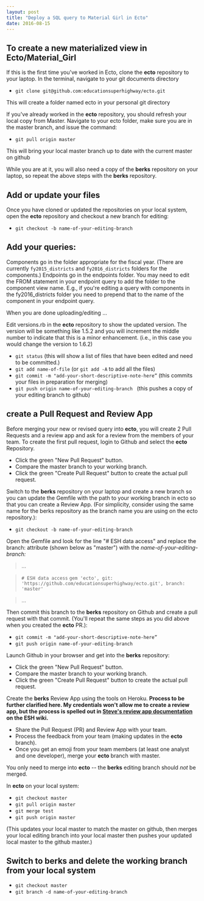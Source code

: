 ```yaml
---
layout: post
title: "Deploy a SQL query to Material Girl in Ecto"
date: 2016-08-15
---
```


To create a new materialized view in Ecto/Material_Girl
--

If this is the first time you've worked in Ecto, clone the **ecto** repository to your laptop. 
In the terminal, navigate to your git documents directory

- `git clone git@github.com:educationsuperhighway/ecto.git`

This will create a folder named ecto in your personal git directory

If you've already worked in the **ecto** repository, you should refresh your local copy from Master. Navigate to your ecto folder, make sure you are in the master branch, and issue the command:

- `git pull origin master`

This will bring your local master branch up to date with the current master on github

While you are at it, you will also need a copy of the **berks** repository on your laptop, so repeat the above steps with the **berks** repository.

Add or update your files
------------------------

Once you have cloned or updated the repositories on your local system, open the **ecto** repository and checkout a new branch for editing:

- `git checkout -b name-of-your-editing-branch`

Add your queries:
-----------------

Components go in the folder appropriate for the fiscal year. (There are currently `fy2015_districts` and `fy2016_districts` folders for the components.) Endpoints go in the endpoints folder. You may need to edit the FROM statement in your endpoint query to add the folder to the component view name. E.g., if you're editing a query with components in the fy2016_districts folder you need to prepend that to the name of the component in your endpoint query.

When you are done uploading/editing ... 

Edit versions.rb in the **ecto** repository to show the updated version. The version will be something like 1.5.2 and you will increment the middle number to indicate that this is a minor enhancement. (i.e., in this case you would change the version to 1.6.2)

- `git status`
(this will show a list of files that have been edited and need to be committed.)
- `git add name-of-file` (or `git add -A` to add all the files)
- `git commit -m "add-your-short-descriptive-note-here”`
(this commits your files in preparation for merging)
- `git push origin name-of-your-editing-branch `
(this pushes a copy of your editing branch to github)

create a Pull Request and Review App
--

Before merging your new or revised query into **ecto**, you will create 2 Pull Requests and a review app and ask for a review from the members of your team. To create the first pull request, login to Github and select the **ecto** Repository.

- Click the green "New Pull Request" button.
- Compare the master branch to your working branch.
- Click the green "Create Pull Request" button to create the actual pull request.

Switch to the **berks** repository on your laptop and create a new branch so you can update the Gemfile with the path to your working branch in ecto so that you can create a Review App. (For simplicity, consider using the same name for the berks repository as the branch name you are using on the ecto repository.):

- `git checkout -b name-of-your-editing-branch`

Open the Gemfile and look for the line "# ESH data access" and replace the branch: attribute (shown below as "master") with the _name-of-your-editing-branch:_

>... 

> `# ESH data access`
`gem 'ecto', git: 'https://github.com/educationsuperhighway/ecto.git', branch: 'master'`

>...

Then commit this branch to the **berks** repository on Github and create a pull request with that commit. (You'll repeat the same steps as you did above when you created the **ecto** PR.):

- `git commit -m "add-your-short-descriptive-note-here”`
- `git push origin name-of-your-editing-branch `

Launch Github in your browser and get into the **berks** repository: 

- Click the green "New Pull Request" button.
- Compare the master branch to your working branch.
- Click the green "Create Pull Request" button to create the actual pull request.

Create the **berks** Review App using the tools on Heroku. **Process to be further clarified here. My credentials won't allow me to create a review app, but the process is spelled out in [Steve's review app documentation](https://educationsuperhighway.atlassian.net/wiki/display/SOFTWARE/New+Heroku+Deploy+with+pipelines) on the ESH wiki.**

- Share the Pull Request (PR) and Review App with your team.
- Process the feedback from your team (making updates in the **ecto** branch). 
- Once you get an emoji from your team members (at least one analyst and one developer), merge your **ecto** branch with master.

You only need to merge into **ecto** -- the **berks** editing branch should *not* be merged.

In **ecto** on your local system: 

- `git checkout master`
- `git pull origin master`
- `git merge test`
- `git push origin master`

(This updates your local master to match the master on github, then merges your local editing branch into your local master then pushes your updated local master to the github master.)


Switch to **berks** and delete the working branch from your local system
------------------------------------------------

- `git checkout master`
- `git branch -d name-of-your-editing-branch`